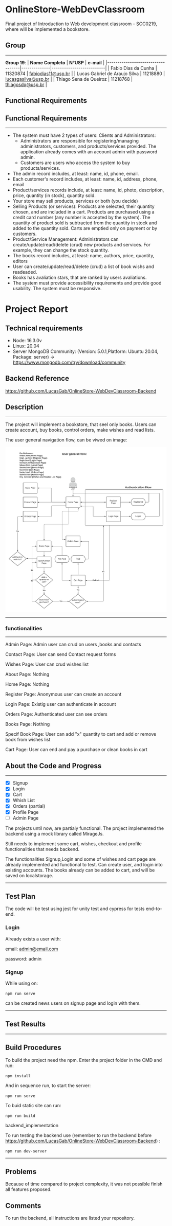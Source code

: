 # OnlineStore-WebDevClassroom

Final project of Introduction to Web development classroom - SCC0219, where will be implemented a bookstore.

## Group

---

**Group 19**:
| **Nome Completo** | **N°USP** | **e-mail** |
|-----------------------------------|--------------|--------------------------|
| Fabio Dias da Cunha | 11320874 | fabiodias11@usp.br |
| Lucas Gabriel de Araujo Silva | 11218880 | lucasgasilva@usp.br |
| Thiago Sena de Queiroz | 11218768 | thiagosdq@usp.br |

## Functional Requirements

## Functional Requirements


---

* The system must have 2 types of users: Clients and Administrators:
  * Administrators are responsible for registering/managing administrators, customers, and products/services provided. The application already comes with an account admin with password admin.
  * Customers are users who access the system to buy products/services.
* The admin record includes, at least: name, id, phone, email.
* Each customer's record includes, at least: name, id, address, phone, email
* Product/services records include, at least: name, id, photo, description, price, quantity (in stock), quantity sold.
* Your store may sell products, services or both (you decide)
* Selling Products (or services): Products are selected, their quantity chosen, and are included in a cart. Products are purchased using a credit card number (any number is accepted by the system). The quantity of product sold is subtracted from the quantity in stock and added to the quantity sold. Carts are emptied only on payment or by customers.
* Product/Service Management: Administrators can create/update/read/delete (crud) new products and services. For example, they can change the stock quantity.
* The books record includes, at least: name, authors, price, quantity, editors
* User can create/update/read/delete (crud) a list of book wishs and readeaded.
* Books has avaliation stars, that are ranked by users avaliations.
* The system must provide accessibility requirements and provide good usability. The system must be responsive.

# Project Report

## Technical requirements

- Node: 16.3.0v
- Linux: 20.04
- Server MongoDB Community: (Version: 5.0.1,Platform: Ubuntu 20.04, Package: server) -> https://www.mongodb.com/try/download/community


## Backend Reference

https://github.com/LucasGab/OnlineStore-WebDevClassroom-Backend

## Description

---

The project will implement a bookstore, that seel only books. Users can create account, buy books, control orders, make wishes and read lists.

The user general navigation flow, can be viwed on image:

![diagram image](./projectImgs/diagram.png)

---

### functionalities

---

Admin Page: Admin user can crud on users ,books and contacts

Contact Page: User can send Contact request forms

Wishes Page: User can crud wishes list

About Page: Nothing

Home Page: Nothing

Register Page: Anonymous user can create an account

Login Page: Existig user can authenticate in account

Orders Page: Authenticated user can see orders

Books Page: Nothing

Specif Book Page: User can add "x" quantity to cart and add or remove book from wishes list

Cart Page: User can end and pay a purchase or clean books in cart

## About the Code and Progress

---

- [x] Signup
- [x] Login
- [x] Cart
- [x] Whish List
- [x] Orders (partial)
- [x] Profile Page
- [ ] Admin Page

The projects until now, are partialy functional. The project implemented the backend using a mock library called MirageJs.

Still needs to implement some cart, wishes, checkout and profile functionalities that needs backend.

The functionalities Signup,Login and some of wishes and cart page are already implemented and functional to test. Can create user, and login into existing accounts. The books already can be added to cart, and will be saved on localstorage.

---

## Test Plan

The code will be test using jest for unity test and cypress for tests end-to-end.

### Login

Already exists a user with:

email: admin@email.com

password: admin

### Signup

While using on:

`npm run serve`

can be created news users on signup page and login with them.

---

## Test Results

---

## Build Procedures

To build the project need the npm. Enter the project folder in the CMD and run:

`npm install`

And in sequence run, to start the server:

`npm run serve`

To buid static site can run:

`npm run build`

 backend_implementation
 
To run testing the backend use (remember to run the backend before https://github.com/LucasGab/OnlineStore-WebDevClassroom-Backend) :

`npm run dev-server`

---

## Problems

Because of time compared to project complexity, it was not possible finish all features proposed.

## Comments

To run the backend, all instructions are listed your repository.
